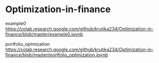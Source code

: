 # Optimization-in-finance

example0
https://colab.research.google.com/github/krutika234/Optimization-in-finance/blob/master/example0.ipynb

portfolio_optmization
https://colab.research.google.com/github/krutika234/Optimization-in-finance/blob/master/portfolio_optimization.ipynb